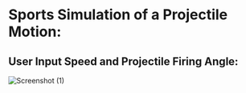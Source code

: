# Sports Simulation of a Projectile Motion:
## User Input Speed and Projectile Firing Angle:
![Screenshot (1)](https://github.com/mohandemadx/Sports_Project_Final/assets/102548631/ece10cff-199d-4912-b517-49c55a2c5392)
